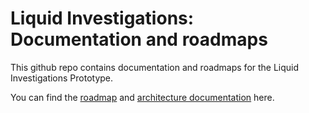 # Liquid Investigations: Documentation and roadmaps

This github repo contains documentation and roadmaps for the Liquid Investigations Prototype.

You can find the [roadmap](http://waffle.io/liquidinvestigations/liquidinvestigations) and [architecture documentation](https://github.com/liquidinvestigations/liquidinvestigations/wiki/Architecture-Documentation) here.

